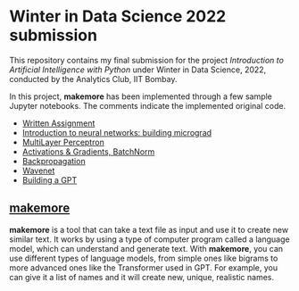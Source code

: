 # Winter in Data Science 2022 submission

This repository contains my final submission for the project *Introduction to Artificial Intelligence with Python* under Winter in Data Science, 2022, conducted by the Analytics Club, IIT Bombay. 

In this project, **makemore** has been implemented through a few sample Jupyter notebooks. The comments indicate the implemented original code.
* [Written Assignment](https://drive.google.com/file/d/1N9w6i2592zKWhVxv0lIzxosIbH-wLnAg/view?usp=sharing)
* [Introduction to neural networks: building micrograd](https://github.com/might-tree/210020072_WiDS_intro2ai/blob/main/micrograd_exercises.ipynb)
* [MultiLayer Perceptron](https://github.com/might-tree/210020072_WiDS_intro2ai/blob/main/build_makemore_mlp.ipynb)
* [Activations & Gradients, BatchNorm](https://github.com/might-tree/210020072_WiDS_intro2ai/blob/main/build_makemore_batchnorm.ipynb)
* [Backpropagation](https://github.com/might-tree/210020072_WiDS_intro2ai/blob/main/build_makemore_backprop_ninja.ipynb)
* [Wavenet](https://github.com/might-tree/210020072_WiDS_intro2ai/blob/main/build_makemore_wavenet.ipynb)
* [Building a GPT](https://github.com/might-tree/210020072_WiDS_intro2ai/blob/main/build_gpt.py)

## [makemore](https://github.com/karpathy/makemore/blob/master/makemore.py)
**makemore** is a tool that can take a text file as input and use it to create new similar text. It works by using a type of computer program called a language model, which can understand and generate text. With **makemore**, you can use different types of language models, from simple ones like bigrams to more advanced ones like the Transformer used in GPT. For example, you can give it a list of names and it will create new, unique, realistic names.
